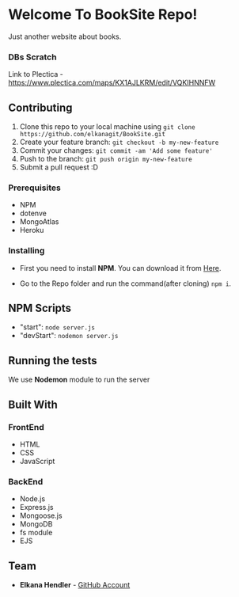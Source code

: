 # Welcome To BookSite Repo!

Just another website about books.

### DBs Scratch
Link to Plectica - https://www.plectica.com/maps/KX1AJLKRM/edit/VQKIHNNFW

## Contributing

1. Clone this repo to your local machine using `git clone https://github.com/elkanagit/BookSite.git`
2. Create your feature branch: `git checkout -b my-new-feature`
3. Commit your changes: `git commit -am 'Add some feature'`
4. Push to the branch: `git push origin my-new-feature`
5. Submit a pull request :D

### Prerequisites

* NPM
* dotenve
* MongoAtlas
* Heroku

### Installing

* First you need to install **NPM**. You can download it from [Here](https://www.npmjs.com/get-npm).

* Go to the Repo folder and run the command(after cloning) `npm i`.

## NPM Scripts
* "start": `node server.js`
* "devStart": `nodemon server.js`

## Running the tests

We use **Nodemon** module to run the server

## Built With
### FrontEnd
* HTML
* CSS
* JavaScript

### BackEnd
* Node.js
* Express.js
* Mongoose.js
* MongoDB
* fs module
* EJS


## Team

* **Elkana Hendler** - [GitHub Account](https://github.com/elkanagit)
